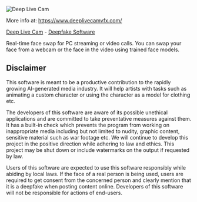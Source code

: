 ![Deep Live Cam](https://i.giphy.com/media/v1.Y2lkPTc5MGI3NjExdjhmanlycXI3MHYyamNpdmRqaHNob2Z2YXd5ZDN5ejJnOXZudHFuMSZlcD12MV9pbnRlcm5hbF9naWZfYnlfaWQmY3Q9Zw/EtjcweiUf95aSE89cy/giphy-downsized-large.gif)

More info at: https://www.deeplivecamvfx.com/

<a href="https://www.deeplivecamvfx.com/" target="_blank">Deep Live Cam</a> - <a href="https://www.deeplivecamvfx.com/" target="_blank">Deepfake Software</a>

Real-time face swap for PC streaming or video calls. You can swap your face from a webcam or the face in the video using trained face models.


## Disclaimer
This software is meant to be a productive contribution to the rapidly growing AI-generated media industry. It will help artists with tasks such as animating a custom character or using the character as a model for clothing etc.

The developers of this software are aware of its possible unethical applications and are committed to take preventative measures against them. It has a built-in check which prevents the program from working on inappropriate media including but not limited to nudity, graphic content, sensitive material such as war footage etc. We will continue to develop this project in the positive direction while adhering to law and ethics. This project may be shut down or include watermarks on the output if requested by law.

Users of this software are expected to use this software responsibly while abiding by local laws. If the face of a real person is being used, users are required to get consent from the concerned person and clearly mention that it is a deepfake when posting content online. Developers of this software will not be responsible for actions of end-users.

